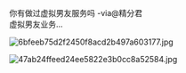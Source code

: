 你有做过虚拟男友服务吗 -via@精分君  
虚拟男友业务...

![6bfeeb75d2f2450f8acd2b497a603177.jpg](https://wxlzmt.github.io/cdn1/ext/qw/groups/30060/6bfeeb75d2f2450f8acd2b497a603177.jpg)

![47ab24ffeed24ee5822e3b0cc8a52584.jpg](https://wxlzmt.github.io/cdn1/ext/qw/groups/30060/47ab24ffeed24ee5822e3b0cc8a52584.jpg)
